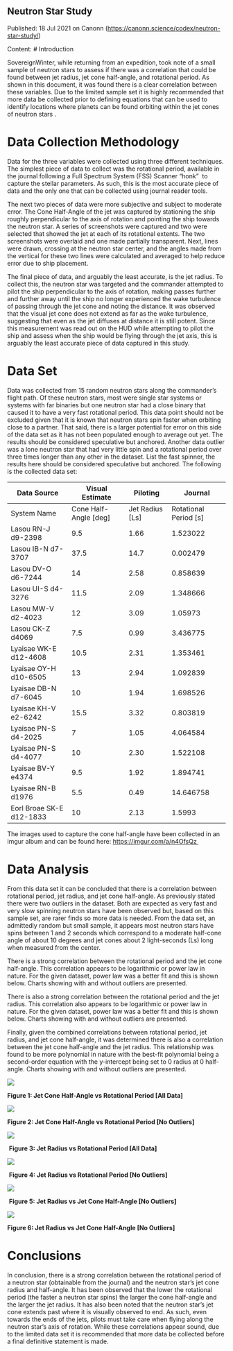 ## Neutron Star Study

Published: 18 Jul 2021 on Canonn (https://canonn.science/codex/neutron-star-study/)

Content: # Introduction

SovereignWinter, while returning from an expedition, took note of a small sample of neutron stars to assess if there was a correlation that could be found between jet radius, jet cone half-angle, and rotational period. As shown in this document, it was found there is a clear correlation between these variables. Due to the limited sample set it is highly recommended that more data be collected prior to defining equations that can be used to identify locations where planets can be found orbiting within the jet cones of neutron stars .

# Data Collection Methodology

Data for the three variables were collected using three different techniques. The simplest piece of data to collect was the rotational period, available in the journal following a Full Spectrum System (FSS) Scanner “honk”  to capture the stellar parameters. As such, this is the most accurate piece of data and the only one that can be collected using journal reader tools. 

The next two pieces of data were more subjective and subject to moderate error. The Cone Half-Angle of the jet was captured by stationing the ship roughly perpendicular to the axis of rotation and pointing the ship towards the neutron star. A series of screenshots were captured and two were selected that showed the jet at each of its rotational extents. The two screenshots were overlaid and one made partially transparent. Next, lines were drawn, crossing at the neutron star center, and the angles made from the vertical for these two lines were calculated and averaged to help reduce error due to ship placement. 

The final piece of data, and arguably the least accurate, is the jet radius. To collect this, the neutron star was targeted and the commander attempted to pilot the ship perpendicular to the axis of rotation, making passes further and further away until the ship no longer experienced the wake turbulence of passing through the jet cone and noting the distance. It was observed that the visual jet cone does not extend as far as the wake turbulence, suggesting that even as the jet diffuses at distance it is still potent. Since this measurement was read out on the HUD while attempting to pilot the ship and assess when the ship would be flying through the jet axis, this is arguably the least accurate piece of data captured in this study.

# Data Set

Data was collected from 15 random neutron stars along the commander’s flight path. Of these neutron stars, most were single star systems or systems with far binaries but one neutron star had a close binary that caused it to have a very fast rotational period. This data point should not be excluded given that it is known that neutron stars spin faster when orbiting close to a partner. That said, there is a larger potential for error on this side of the data set as it has not been populated enough to average out yet. The results should be considered speculative but anchored. Another data outlier was a lone neutron star that had very little spin and a rotational period over three times longer than any other in the dataset. List the fast spinner, the results here should be considered speculative but anchored. The following is the collected data set:

| Data Source | Visual Estimate | Piloting | Journal |
| --- | --- | --- | --- |
| System Name | Cone Half-Angle [deg] | Jet Radius [Ls] | Rotational Period [s] |
| Lasou RN-J d9-2398 | 9.5 | 1.66 | 1.523022 |
| Lasou IB-N d7-3707 | 37.5 | 14.7 | 0.002479 |
| Lasou DV-O d6-7244 | 14 | 2.58 | 0.858639 |
| Lasou UI-S d4-3276 | 11.5 | 2.09 | 1.348666 |
| Lasou MW-V d2-4023 | 12 | 3.09 | 1.05973 |
| Lasou CK-Z d4069 | 7.5 | 0.99 | 3.436775 |
| Lyaisae WK-E d12-4608 | 10.5 | 2.31 | 1.353461 |
| Lyaisae OY-H d10-6505 | 13 | 2.94 | 1.092839 |
| Lyaisae DB-N d7-6045 | 10 | 1.94 | 1.698526 |
| Lyaisae KH-V e2-6242 | 15.5 | 3.32 | 0.803819 |
| Lyaisae PN-S d4-2025 | 7 | 1.05 | 4.064584 |
| Lyaisae PN-S d4-4077 | 10 | 2.30 | 1.522108 |
| Lyaisae BV-Y e4374 | 9.5 | 1.92 | 1.894741 |
| Lyaisae RN-B d1976 | 5.5 | 0.49 | 14.646758 |
| Eorl Broae SK-E d12-1833 | 10 | 2.13 | 1.5993 |

The images used to capture the cone half-angle have been collected in an imgur album and can be found here: https://imgur.com/a/n4OfsQz 

# Data Analysis

From this data set it can be concluded that there is a correlation between rotational period, jet radius, and jet cone half-angle. As previously stated there were two outliers in the dataset. Both are expected as very fast and very slow spinning neutron stars have been observed but, based on this sample set, are rarer finds so more data is needed. From the data set, an admittedly random but small sample, it appears most neutron stars have spins between 1 and 2 seconds which correspond to a moderate half-cone angle of about 10 degrees and jet cones about 2 light-seconds (Ls) long when measured from the center. 

There is a strong correlation between the rotational period and the jet cone half-angle. This correlation appears to be logarithmic or power law in nature. For the given dataset, power law was a better fit and this is shown below. Charts showing with and without outliers are presented.

There is also a strong correlation between the rotational period and the jet radius. This correlation also appears to be logarithmic or power law in nature. For the given dataset, power law was a better fit and this is shown below. Charts showing with and without outliers are presented.

Finally, given the combined correlations between rotational period, jet radius, and jet cone half-angle, it was determined there is also a correlation between the jet cone half-angle and the jet radius. This relationship was found to be more polynomial in nature with the best-fit polynomial being a second-order equation with the y-intercept being set to 0 radius at 0 half-angle. Charts showing with and without outliers are presented. 

![](https://lh4.googleusercontent.com/pI2W4kd92GSwph6jJIt-6TYFh6P_XE8fErOa4UGrLIS98qjqCaiD-3o_TmA_ntMTUXAnFV7IA3PWsAszov26rkJE9JlwURdbErGa7Tl4BLxbmIe0U0gykQAU216ih30a5Z_IXDNY)

**Figure 1: Jet Cone Half-Angle vs Rotational Period [All Data]**

![](https://lh5.googleusercontent.com/lBl1D2tYTcanOYQQb5i40lVixXGoxv70jlmdZjOD--EZnNpp9Q5vNSA3wJkxmCSROpL_QCI8rQ6VIbCADdg2eSAjnuMp0Lt-5ZRqX7VhysK7cV2nZvXwY4cQ-WWekQ_AMEExnEIk)

**Figure 2: Jet Cone Half-Angle vs Rotational Period [No Outliers]**

![](https://lh5.googleusercontent.com/o549e6ccLE_OAeX77k9LeXC7swW841ASBnKVp_Xc7J0JpHXzJ3VJGFTZdMbp5L-xA0DwGjWq_yWW35FJ7558mBjKEoeWyzbHNDY9lConI-FKkcrVn-TFi2RJrjq-QoIQwKQ6s6lk)

 **Figure 3: Jet Radius vs Rotational Period [All Data]**

![](https://lh4.googleusercontent.com/21a7IsafxFVZNLGfR3S00cbjDIGgHQiEpEMH0wmY7B3f_UDbqiS6vW2kucwQDlV42VM8MXOoUZifQiUuQ2Nr9lZpBeqF8eh0NjaMQChIQuPmLbPRUrdZr3nmwWHm3vqHiWMqrTfL)

 **Figure 4: Jet Radius vs Rotational Period [No Outliers]**

![](https://lh4.googleusercontent.com/ifv5RqhUKyx0ymARzCG0_ToydL3bwHTgydCOr7B1sRTkuV76QsZEvNefCpEm2IzPpbaoF2_BJc-MezS0qs5mvXczLgSFGWvNq1YRa-Q0W7fauHVucYqkPyVlm2bM0SlRKbd1eNCk)

 **Figure 5: Jet Radius vs Jet Cone Half-Angle [No Outliers]**

![](https://lh6.googleusercontent.com/oJF-6VNml_qm7q0Am3eiVlfwA4G-Bh6wRcvk6N-w9mGc83jMgFRvsmXUB2WyO7Iv5jsAfY4H3ap5roOL8D0gl3cWPfa4XlEjTZCdFB0ZUPOZqd3KEG0z1-aSwlv9uEORFOT6Nu8l)

**Figure 6: Jet Radius vs Jet Cone Half-Angle [No Outliers]**

# Conclusions

In conclusion, there is a strong correlation between the rotational period of a neutron star (obtainable from the journal) and the neutron star’s jet cone radius and half-angle. It has been observed that the lower the rotational period (the faster a neutron star spins) the larger the cone half-angle and the larger the jet radius. It has also been noted that the neutron star’s jet cone extends past where it is visually observed to end. As such, even towards the ends of the jets, pilots must take care when flying along the neutron star’s axis of rotation. While these correlations appear sound, due to the limited data set it is recommended that more data be collected before a final definitive statement is made.